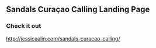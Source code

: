 ## Sandals Curaçao Calling Landing Page

### Check it out
http://jessicaalin.com/sandals-curacao-calling/
